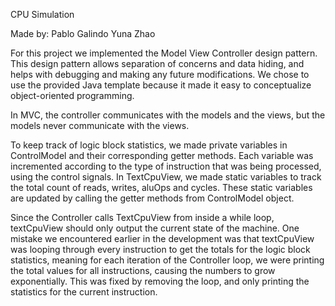 CPU Simulation

Made by:
Pablo Galindo
Yuna Zhao

For this project we implemented the Model View Controller design pattern. This design pattern
allows separation of concerns and data hiding, and helps with debugging and making any future modifications.
We chose to use the provided Java template because it made it easy to conceptualize object-oriented programming.

In MVC, the controller communicates with the models and the views, but the models never communicate with the views.

To keep track of logic block statistics, we made private variables in ControlModel and their corresponding getter methods.
Each variable was incremented according to the type of instruction that was being processed, using the control signals.
In TextCpuView, we made static variables to track the total count of reads, writes, aluOps and cycles. These static
variables are updated by calling the getter methods from ControlModel object.

Since the Controller calls TextCpuView from inside a while loop, textCpuView should only output the current state of the machine.
One mistake we encountered earlier in the development was that textCpuView was looping through every instruction to get the totals for the
logic block statistics, meaning for each iteration of the Controller loop, we were printing the total values for all instructions,
causing the numbers to grow exponentially. This was fixed by removing the loop, and only printing the statistics for the 
current instruction.
